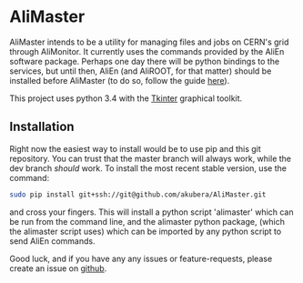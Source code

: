 # AliMaster

AliMaster intends to be a utility for managing files and jobs on CERN's grid through
AliMonitor. It currently uses the commands provided by the AliEn software package. Perhaps
one day there will be python bindings to the services, but until then, AliEn (and AliROOT,
for that matter) should be installed before AliMaster (to do so, follow the guide 
[here](https://dberzano.github.io/alice/install-aliroot)).

This project uses python 3.4 with the [Tkinter](https://wiki.python.org/moin/TkInter) 
graphical toolkit.


## Installation
Right now the easiest way to install would be to use pip and this git repository. You can 
trust that the master branch will always work, while the dev branch _should_ work. To 
install the most recent stable version, use the command:

```bash
sudo pip install git+ssh://git@github.com/akubera/AliMaster.git
```

and cross your fingers. This will install a python script 'alimaster' which can be run from
the command line, and the alimaster python package, (which the alimaster script uses) which 
can be imported by any python script to send AliEn commands.

Good luck, and if you have any any issues or feature-requests, please create an issue on
[github](https://github.com/akubera/AliMaster/issues).
